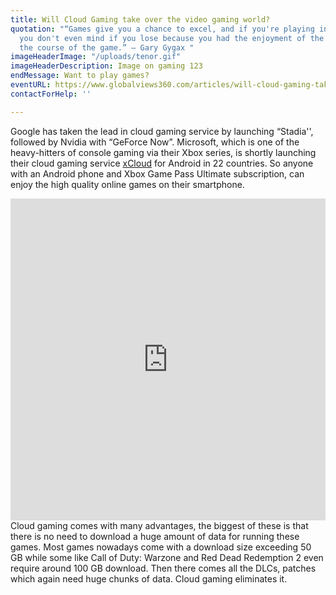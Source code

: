 ```yaml
---
title: Will Cloud Gaming take over the video gaming world?
quotation: "“Games give you a chance to excel, and if you're playing in good company
  you don't even mind if you lose because you had the enjoyment of the company during
  the course of the game.” ― Gary Gygax "
imageHeaderImage: "/uploads/tenor.gif"
imageHeaderDescription: Image on gaming 123
endMessage: Want to play games?
eventURL: https://www.globalviews360.com/articles/will-cloud-gaming-take-over-the-video-gaming-world
contactForHelp: ''

---
```

Google has taken the lead in cloud gaming service by launching “Stadia'', followed by Nvidia with “GeForce Now”. Microsoft, which is one of the heavy-hitters of console gaming via their Xbox series, is shortly launching their cloud gaming service [xCloud](https://www.theverge.com/2020/7/16/21326797/microsoft-xcloud-launch-xbox-game-pass-ultimate-free) for Android in 22 countries. So anyone with an Android phone and Xbox Game Pass Ultimate subscription, can enjoy the high quality online games on their smartphone.
<iframe width="100%" height="515" src="https://www.youtube.com/embed/7wtfhZwyrcc" frameborder="0" allow="accelerometer; autoplay; encrypted-media; gyroscope; picture-in-picture" allowfullscreen></iframe>
Cloud gaming comes with many advantages, the biggest of these is that there is no need to download a huge amount of data for running these games. Most games nowadays come with a download size exceeding 50 GB while some like Call of Duty: Warzone and Red Dead Redemption 2 even require around 100 GB download. Then there comes all the DLCs, patches which again need huge chunks of data. Cloud gaming eliminates it.